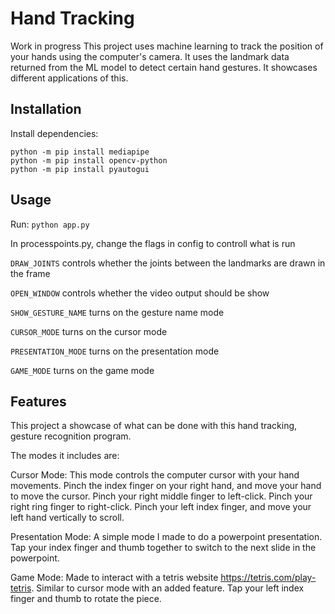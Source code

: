 # Hand Tracking

Work in progress
This project uses machine learning to track the position of your hands using the computer's camera.  It uses the landmark data returned from the ML model to detect certain hand gestures. It showcases different applications of this.

## Installation
Install dependencies:
```
python -m pip install mediapipe
python -m pip install opencv-python
python -m pip install pyautogui
```

## Usage
Run: ```python app.py```

In processpoints.py, change the flags in config to controll what is run

`DRAW_JOINTS` controls whether the joints between the landmarks are drawn in the frame

`OPEN_WINDOW` controls whether the video output should be show

`SHOW_GESTURE_NAME` turns on the gesture name mode

`CURSOR_MODE` turns on the cursor mode

`PRESENTATION_MODE` turns on the presentation mode

`GAME_MODE` turns on the game mode


## Features
This project a showcase of what can be done with this hand tracking, gesture recognition program.

The modes it includes are:

Cursor Mode: This mode controls the computer cursor with your hand movements.  Pinch the index finger on your right hand, and move your hand to move the cursor.  Pinch your right middle finger to left-click.  Pinch your right ring finger to right-click.  Pinch your left index finger, and move your left hand vertically to scroll.

Presentation Mode:  A simple mode I made to do a powerpoint presentation.  Tap your index finger and thumb together to switch to the next slide in the powerpoint.

Game Mode: Made to interact with a tetris website https://tetris.com/play-tetris.  Similar to cursor mode with an added feature.  Tap your left index finger and thumb to rotate the piece.
